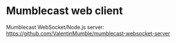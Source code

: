 Mumblecast web client
===========================


Mumblecast WebSocket/Node.js server: https://github.com/ValentinMumble/mumblecast-websocket-server
